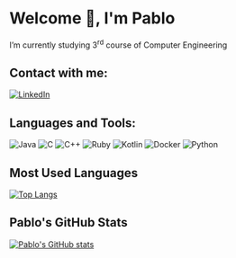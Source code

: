 # Welcome 👋, I'm Pablo

  I’m currently studying 3<sup>rd</sup> course of Computer Engineering

## Contact with me:

[![LinkedIn](https://img.shields.io/badge/LinkedIn-%230A66C2.svg?style=for-the-badge&logo=LinkedIn&logoColor=white)](https://www.linkedin.com/in/pablo-arquellada-cebri%C3%A1n-470961293)


## Languages and Tools:
![Java](https://img.shields.io/badge/Java-%23ED8B00.svg?style=for-the-badge&logo=java&logoColor=white)
![C](https://img.shields.io/badge/C-%2300599C.svg?style=for-the-badge&logo=c&logoColor=white)
![C++](https://img.shields.io/badge/C++-%2300599C.svg?style=for-the-badge&logo=c%2B%2B&logoColor=white)
![Ruby](https://img.shields.io/badge/Ruby-%23CC342D.svg?style=for-the-badge&logo=ruby&logoColor=white)
![Kotlin](https://img.shields.io/badge/Kotlin-%237F52FF.svg?style=for-the-badge&logo=kotlin&logoColor=white)
![Docker](https://img.shields.io/badge/Docker-%230db7ed.svg?style=for-the-badge&logo=docker&logoColor=white)
![Python](https://img.shields.io/badge/Python-%2314354C.svg?style=for-the-badge&logo=python&logoColor=white)

## Most Used Languages
[![Top Langs](https://github-readme-stats.vercel.app/api/top-langs/?username=yourusername&layout=compact&hide=shaderlab,html&theme=default)](https://github.com/yourusername/github-readme-stats)

## Pablo's GitHub Stats
[![Pablo's GitHub stats](https://github-readme-stats.vercel.app/api?username=yourusername&show_icons=true&theme=default)](https://github.com/yourusername/github-readme-stats)
